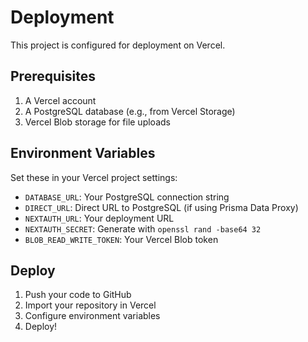 # Deployment

This project is configured for deployment on Vercel.

## Prerequisites

1. A Vercel account
2. A PostgreSQL database (e.g., from Vercel Storage)
3. Vercel Blob storage for file uploads

## Environment Variables

Set these in your Vercel project settings:

- `DATABASE_URL`: Your PostgreSQL connection string
- `DIRECT_URL`: Direct URL to PostgreSQL (if using Prisma Data Proxy)
- `NEXTAUTH_URL`: Your deployment URL
- `NEXTAUTH_SECRET`: Generate with `openssl rand -base64 32`
- `BLOB_READ_WRITE_TOKEN`: Your Vercel Blob token

## Deploy

1. Push your code to GitHub
2. Import your repository in Vercel
3. Configure environment variables
4. Deploy!